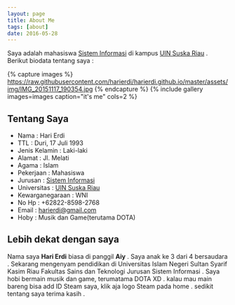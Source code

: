 ```yaml
---
layout: page
title: About Me
tags: [about]
date: 2016-05-28
---
```

    
Saya adalah mahasiswa [Sistem Informasi](http://sif.uin-suska.ac.id/) di kampus [UIN Suska Riau](http://uin-suska.ac.id/) . Berikut biodata tentang saya :

{% capture images %}
https://raw.githubusercontent.com/harierdi/harierdi.github.io/master/assets/img/IMG_20151117_190354.jpg
{% endcapture %}
{% include gallery images=images caption="it's me" cols=2 %}

## Tentang Saya
* Nama              : Hari Erdi
* TTL               : Duri, 17 Juli 1993 
* Jenis Kelamin     : Laki-laki
* Alamat            : Jl. Melati
* Agama             : Islam
* Pekerjaan         : Mahasiswa
* Jurusan           : [Sistem Informasi](http://sif.uin-suska.ac.id/)
* Universitas       : [UIN Suska Riau](http://uin-suska.ac.id/)
* Kewarganegaraan   : WNI
* No Hp             : +62822-8598-2768
* Email             : harierdi@gmail.com
* Hoby              : Musik dan Game(terutama DOTA)

## Lebih dekat dengan saya
Nama saya **Hari Erdi** biasa di panggil **Aiy** . Saya anak ke 3 dari 4 bersaudara . Sekarang mengenyam pendidikan di Universitas Islam Negeri Sultan Syarif Kasim Riau Fakultas Sains dan Teknologi Jurusan Sistem Informasi . Saya hobi bermain musik dan game, terumatama DOTA XD . kalau mau main bareng bisa add ID Steam saya, klik aja logo Steam pada home . sedikit tentang saya terima kasih .
